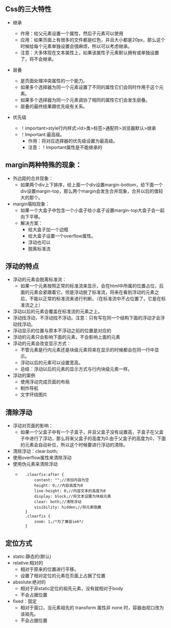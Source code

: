 ## Css的三大特性
+ 继承
    + 作用：给父元素设置一个属性，然后子元素可以使用
    + 应用：如果页面上有很多的文件都是红色，并且大小都是20px，那么这个时候给每个元素单独设置会很麻烦，所以可以考虑继承。
    + 注意：大多体现在文本属性上，如果该属性子元素默认拥有或单独设置了，将不会继承。
    
+ 层叠
    + 是页面处理冲突属性的一个能力。
    + 如果多个选择器为同一个元素设置了不同的属性它们会同时作用于这个元素。
    + 如果多个选择器为同一个元素调协了相同的属性它们会发生层叠。
    + 层叠的最终结果跟优先级有关系。
    
+ 优先级
    + ！important>style行内样式>Id>类>标签>通配符>浏览器默认>继承
    + ！Important:最高级。
        + 作用：将对应选择器的优先级设置为最高级。
        + 注意：！Important属性是不能继承的

## margin两种特殊的现象：
   + 外边距的合并现象：
        + 如果两个div上下排序，给上面一个div设置margin-bottom，给下面一个div设置margin-top，那么两个margin会发生合并现象，合并以后的值较大的那个。
   + margin塌陷现象：
        + 如果一个大盒子中包含一个小盒子给小盒子设置margin-top大盒子会一起向下平移。
        + 解决方案：
            + 给大盒子加一个边框
            + 给大盒子设置一个overflow属性。
            + 浮动也可以
            + 脱离标准流

## 浮动的特点
   + 浮动的元素会脱离标准流：
       + 如果一个元素按照正常的标准流来显示，会在html中所属的位置占位，后面的元素会紧跟着它。但是浮动脱了标准流，将来在看到浮动的元素之后，不能以正常的标准流来进行判断。（在标准流中不占位置了，它是在标准流之上）
   + 浮动以后的元素会覆盖在标准流的元素之上。
   + 浮动找浮动，不浮动找不浮动。注意：只有写在同一个结构下面的浮动才会浮动找浮动。
   + 浮动显示的位置与原本不浮动之前的位置是对应的
   + 浮动的元素只会影响下面的元素，不会影响上面的元素
   + 浮动的元素会改变显示方式：
       + 不管元素是行内元素还是块级元素将来在显示的时候都会在同一行中显示。
       + 浮动以后的元素可以设置宽高。
       + 总结：浮动以后的元素的显示方式与行内块级元素一样。
   + 浮动的案例
       + 使用浮动完成页面的布局
       + 制作导航
       + 文字环绕图片
       
## 清除浮动
   + 浮动对页面的影响：
       + 如果一个父盒子中有一个子盒子，并且父盒子没有设置高，子盒子在父盒子中进行了浮动，那么将来父盒子的高度为0.由于父盒子的高度为0，下面的元素会自动补位，所以这个时候要进行浮动的清除。
   + 清除浮动：clear:both;
   + 使用overflow属性来清除浮动
   + 使用伪元素来清除浮动
        + ```
            .clearfix:after {
                content: "";//添加内容为空
                height: 0;//内容高度为0
                line-height: 0;//内容文本的高度为0
                display: block;//将文本设置为块级元素
                clear: both;//清除浮动
                visibility: hidden;//将元素隐藏
            }
            .clearfix {
                zoom: 1;/*为了兼容ie6*/
            }
          ```
## 定位方式
   + static:静态的(默认)
   + relative:相对的
       + 相对于原来的位置进行平移。
       + 设置了相对定位的元素在页面上占据了位置
   + absolute:绝对的
       + 相对于非static定位的祖先元素，没有就相对于body
       + 不会占据位置
   + fixed：固定
       + 相对于窗口，当元素祖先的 transform  属性非 none 时，容器由视口改为该祖先。
       + 不会占据位置

